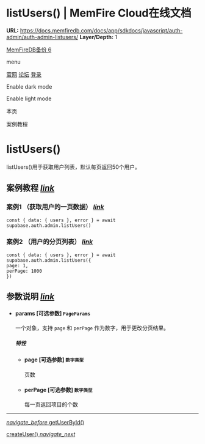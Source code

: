 # listUsers() | MemFire Cloud在线文档

**URL:** https://docs.memfiredb.com/docs/app/sdkdocs/javascript/auth-admin/auth-admin-listusers/
**Layer/Depth:** 1

[MemFireDB备份 6](/)

menu

[官网](https://memfiredb.com/)
[论坛](https://community.memfiredb.com/)
[登录](https://cloud.memfiredb.com/auth/login)

Enable dark mode

Enable light mode

本页

案例教程

# listUsers()

listUsers()用于获取用户列表，默认每页返回50个用户。

## 案例教程 [*link*](#%e6%a1%88%e4%be%8b%e6%95%99%e7%a8%8b)

### 案例1 （获取用户的一页数据） [*link*](#%e6%a1%88%e4%be%8b1-%e8%8e%b7%e5%8f%96%e7%94%a8%e6%88%b7%e7%9a%84%e4%b8%80%e9%a1%b5%e6%95%b0%e6%8d%ae)

```
const { data: { users }, error } = await supabase.auth.admin.listUsers()
```

### 案例2 （用户的分页列表） [*link*](#%e6%a1%88%e4%be%8b2-%e7%94%a8%e6%88%b7%e7%9a%84%e5%88%86%e9%a1%b5%e5%88%97%e8%a1%a8)

```
const { data: { users }, error } = await supabase.auth.admin.listUsers({
page: 1,
perPage: 1000
})
```

## 参数说明 [*link*](#%e5%8f%82%e6%95%b0%e8%af%b4%e6%98%8e)

* #### params [可选参数] `PageParams`

  一个对象，支持 `page` 和 `perPage` 作为数字，用于更改分页结果。

  ##### 特性

  + #### page [可选参数] `数字类型`

    页数
  + #### perPage [可选参数] `数字类型`

    每一页返回项目的个数

---

[*navigate\_before* getUserById()](/docs/app/sdkdocs/javascript/auth-admin/auth-admin-getuserbyid/)

[createUser() *navigate\_next*](/docs/app/sdkdocs/javascript/auth-admin/auth-admin-createuser/)